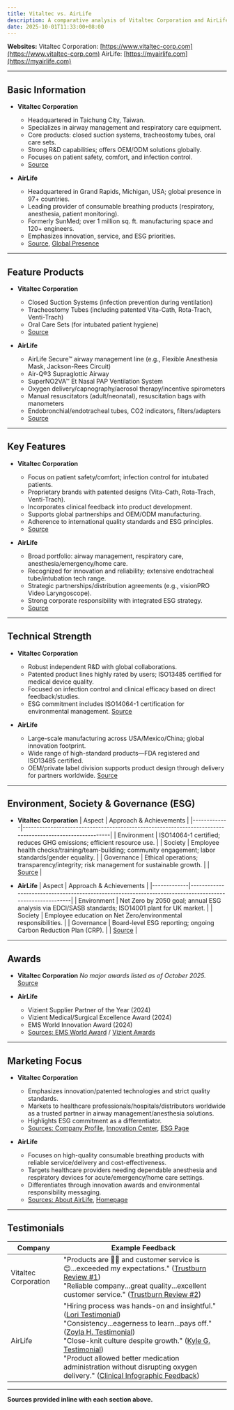 ```yaml
---
title: Vitaltec vs. AirLife
description: A comparative analysis of Vitaltec Corporation and AirLife, two leading companies in the medical device industry specializing in airway management and respiratory care products.
date: 2025-10-01T11:33:00+08:00
---
```


**Websites:**
Vitaltec Corporation: [https://www.vitaltec-corp.com](https://www.vitaltec-corp.com)
AirLife: [https://myairlife.com](https://myairlife.com)

---

## Basic Information

- **Vitaltec Corporation**
  - Headquartered in Taichung City, Taiwan.
  - Specializes in airway management and respiratory care equipment.
  - Core products: closed suction systems, tracheostomy tubes, oral care sets.
  - Strong R&D capabilities; offers OEM/ODM solutions globally.
  - Focuses on patient safety, comfort, and infection control.
  - [Source](https://www.vitaltec-corp.com)

- **AirLife**
  - Headquartered in Grand Rapids, Michigan, USA; global presence in 97+ countries.
  - Leading provider of consumable breathing products (respiratory, anesthesia, patient monitoring).
  - Formerly SunMed; over 1 million sq. ft. manufacturing space and 120+ engineers.
  - Emphasizes innovation, service, and ESG priorities.
  - [Source](https://myairlife.com/about/), [Global Presence](https://myairlife.com/global-presence/)

---

## Feature Products

- **Vitaltec Corporation**
  - Closed Suction Systems (infection prevention during ventilation)
  - Tracheostomy Tubes (including patented Vita-Cath, Rota-Trach, Venti-Trach)
  - Oral Care Sets (for intubated patient hygiene)
  - [Source](https://www.vitaltec-corp.com)

- **AirLife**
  - AirLife Secure™ airway management line (e.g., Flexible Anesthesia Mask, Jackson-Rees Circuit)
  - Air-Q®3 Supraglottic Airway
  - SuperNO2VA™ Et Nasal PAP Ventilation System
  - Oxygen delivery/capnography/aerosol therapy/incentive spirometers
  - Manual resuscitators (adult/neonatal), resuscitation bags with manometers
  - Endobronchial/endotracheal tubes, CO2 indicators, filters/adapters
  - [Source](https://myairlife.com/products/)

---

## Key Features

- **Vitaltec Corporation**
  - Focus on patient safety/comfort; infection control for intubated patients.
  - Proprietary brands with patented designs (Vita-Cath, Rota-Trach, Venti-Trach).
  - Incorporates clinical feedback into product development.
  - Supports global partnerships and OEM/ODM manufacturing.
  - Adherence to international quality standards and ESG principles.
  - [Source](https://www.vitaltec-corp.com)

- **AirLife**
  - Broad portfolio: airway management, respiratory care, anesthesia/emergency/home care.
  - Recognized for innovation and reliability; extensive endotracheal tube/intubation tech range.
  - Strategic partnerships/distribution agreements (e.g., visionPRO Video Laryngoscope).
  - Strong corporate responsibility with integrated ESG strategy.
  - [Source](https://myairlife.com)

---

## Technical Strength

- **Vitaltec Corporation**
  - Robust independent R&D with global collaborations.
  - Patented product lines highly rated by users; ISO13485 certified for medical device quality.
  - Focused on infection control and clinical efficacy based on direct feedback/studies.
  - ESG commitment includes ISO14064-1 certification for environmental management.
    [Source](https://www.vitaltec-corp.com/en/pages/esg)

- **AirLife**
  - Large-scale manufacturing across USA/Mexico/China; global innovation footprint.
  - Wide range of high-standard products—FDA registered and ISO13485 certified.
  - OEM/private label division supports product design through delivery for partners worldwide.
    [Source](https://myairlife.com/about/)

---

## Environment, Society & Governance (ESG)

- **Vitaltec Corporation**
   | Aspect      | Approach & Achievements                                                                                  |
   |-------------|---------------------------------------------------------------------------------------------------------|
   | Environment | ISO14064-1 certified; reduces GHG emissions; efficient resource use.                                    |
   | Society     | Employee health checks/training/team-building; community engagement; labor standards/gender equality.   |
   | Governance  | Ethical operations; transparency/integrity; risk management for sustainable growth.                     |
   | [Source](https://www.vitaltec-corp.com/en/pages/esg) |

- **AirLife**
   | Aspect      | Approach & Achievements                                                                                  |
   |-------------|---------------------------------------------------------------------------------------------------------|
   | Environment | Net Zero by 2050 goal; annual ESG analysis via EDCI/SASB standards; ISO14001 plant for UK market.       |
   | Society     | Employee education on Net Zero/environmental responsibilities.                                           |
   | Governance  | Board-level ESG reporting; ongoing Carbon Reduction Plan (CRP).                                         |
   | [Source](https://www.myairlife.com/wp-content/uploads/2024/08/AirLife-Carbon-Plan-Statement-Aug-2024.pdf) |

---

## Awards

- **Vitaltec Corporation**
    *No major awards listed as of October 2025.*
    [Source](https://www.vitaltec-corp.com)

- **AirLife**
    * Vizient Supplier Partner of the Year (2024)
    * Vizient Medical/Surgical Excellence Award (2024)
    * EMS World Innovation Award (2024)
    * [Sources: EMS World Award](https://myairlife.com/news-articles/airlife-receives-innovation-award-from-ems-world/) / [Vizient Awards](https://myairlife.com/news-articles/airlife-receives-2024-supplier-partner-of-the-year-and-medical-surgical-excellence-awards-from-vizient/)

---

## Marketing Focus

- **Vitaltec Corporation**
    * Emphasizes innovation/patented technologies and strict quality standards.
    * Markets to healthcare professionals/hospitals/distributors worldwide as a trusted partner in airway management/anesthesia solutions.
    * Highlights ESG commitment as a differentiator.
    * [Sources: Company Profile](https://www.vitaltec-corp.com/en/abouts/company-profile), [Innovation Center](https://www.vitaltec-corp.com/en/pages/innovation-center), [ESG Page](https://www.vitaltec-corp.com/en/pages/esg)

- **AirLife**
    * Focuses on high-quality consumable breathing products with reliable service/delivery and cost-effectiveness.
    * Targets healthcare providers needing dependable anesthesia and respiratory devices for acute/emergency/home care settings.
    * Differentiates through innovation awards and environmental responsibility messaging.
    * [Sources: About AirLife](https://myairlife.com/about/), [Homepage](https://myairlife.com/)

---

## Testimonials

| Company              | Example Feedback                                                                                                  |
|----------------------|------------------------------------------------------------------------------------------------------------------|
| Vitaltec Corporation | "Products are 🌟🌟 and customer service is 😊...exceeded my expectations." ([Trustburn Review #1](https://trustburn.com/review/5K3DLYwBQ7I2aKiq3MeI))<br>"Reliable company...great quality...excellent customer service." ([Trustburn Review #2](https://trustburn.com/review/5a3DLYwBQ7I2aKiq3MeI)) |
| AirLife              | "Hiring process was hands-on and insightful." ([Lori Testimonial](https://myairlife.com/testimonials/lori/))<br>"Consistency...eagerness to learn...pays off." ([Zoyla H. Testimonial](https://myairlife.com/testimonials/zoyla-h/))<br>"Close-knit culture despite growth." ([Kyle G. Testimonial](https://myairlife.com/testimonials/kyle-g/))<br>"Product allowed better medication administration without disrupting oxygen delivery." ([Clinical Infographic Feedback](https://connect.myairlife.com/asset-page/?aid=57064&file=RM-20066-C1%20AirLife%20Open%20Clinical%20Infographics.pdf)) |

---

**Sources provided inline with each section above.**